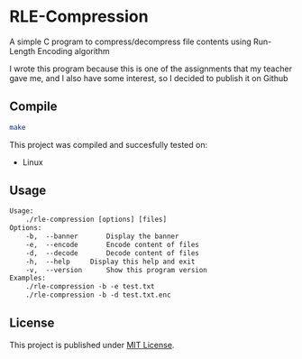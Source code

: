 # RLE-Compression

A simple C program to compress/decompress file contents using Run-Length Encoding algorithm

I wrote this program because this is one of the assignments that my teacher gave me, and I also have some interest, so I decided to publish it on Github

## Compile

```sh
make
```

This project was compiled and succesfully tested on:
- Linux

## Usage

```txt
Usage:
	./rle-compression [options] [files]
Options:
	-b,  --banner		Display the banner
	-e,  --encode		Encode content of files
	-d,  --decode		Decode content of files
	-h,  --help		Display this help and exit
	-v,  --version		Show this program version
Examples:
	./rle-compression -b -e test.txt
	./rle-compression -b -d test.txt.enc
```

## License

This project is published under [MIT License][license].

[license]: https://github.com/T3l3sc0p3/rle-compression-c/blob/master/LICENSE
